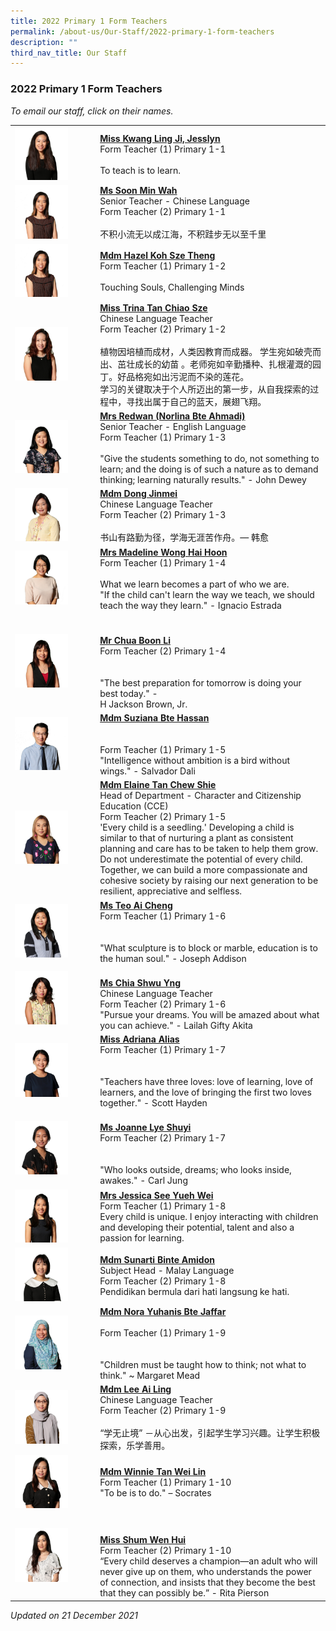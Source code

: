 ```yaml
---
title: 2022 Primary 1 Form Teachers
permalink: /about-us/Our-Staff/2022-primary-1-form-teachers
description: ""
third_nav_title: Our Staff
---
```

### 2022 Primary 1 Form Teachers

*To email our staff, click on their names.*

|  	|  	|
|---	|---	|
| <img src="/images/p1a.png" style="width:70%"> 	| [**Miss Kwang Ling Ji, Jesslyn**](mailto:kwang_ling_li_jesslyn@moe.edu.sg)<br>Form Teacher (1) Primary 1-1<br><br>To teach is to learn. 	|
| <img src="/images/p1b.png" style="width:70%"> 	| [**Ms Soon Min Wah**](mailto:soon_min_wah@moe.edu.sg)<br>Senior Teacher - Chinese Language<br>Form Teacher (2) Primary 1-1<br><br>不积小流无以成江海，不积跬步无以至千里 	|
| <img src="/images/p1b.png" style="width:70%"> 	| [**Mdm Hazel Koh Sze Theng**](mailto:koh_sze_theng_hazel@moe.edu.sg)<br>Form Teacher (1) Primary 1-2<br><br>Touching Souls, Challenging Minds 	|
| <img src="/images/p1c.png" style="width:70%"> 	| [**Miss Trina Tan Chiao Sze**](mailto:tan_chiao_sze_trina@moe.edu.sg)<br>Chinese Language Teacher<br>Form Teacher (2) Primary 1-2<br><br>植物因培植而成材，人类因教育而成器。 学生宛如破壳而出、茁壮成长的幼苗 。老师宛如辛勤播种、扎根灌溉的园丁。好品格宛如出污泥而不染的莲花。<br>学习的关键取决于个人所迈出的第一步，从自我探索的过程中，寻找出属于自己的蓝天，展翅飞翔。 	|
| <img src="/images/p1d.png" style="width:70%"> 	| [**Mrs Redwan (Norlina Bte Ahmadi)**](mailto:norlina_ahmadi@moe.edu.sg)<br>Senior Teacher - English Language<br>Form Teacher (1) Primary 1-3<br><br>"Give the students something to do, not something to learn; and the doing is of such a nature as to demand thinking; learning naturally results." - John Dewey 	|
| <img src="/images/p1e.png" style="width:70%"> 	| [**Mdm Dong Jinmei**](mailto:dong_jinmei@moe.edu.sg)<br>Chinese Language Teacher<br>Form Teacher (2) Primary 1-3<br><br>书山有路勤为径，学海无涯苦作舟。— 韩愈 	|
| <img src="/images/p1f.png" style="width:70%"> 	| [**Mrs Madeline Wong Hai Hoon**](mailto:lim_hai_hoon_madeline@moe.edu.sg)<br>Form Teacher (1) Primary 1-4<br><br>What we learn becomes a part of who we are.<br>"If the child can't learn the way we teach, we should teach the way they learn." - Ignacio Estrada 	|
| <img src="/images/p1g.png" style="width:70%"> 	| <br><br>[**Mr Chua Boon Li**](mailto:chua_boon_li@moe.edu.sg)<br>Form Teacher (2) Primary 1-4<br><br><br>"The best preparation for tomorrow is doing your best today." -<br>H Jackson Brown, Jr. 	|
| <img src="/images/p1h.png" style="width:70%"> 	| [**Mdm Suziana Bte Hassan**](mailto:suziana_hassan@moe.edu.sg)<br><br><br>Form Teacher (1) Primary 1-5<br>"Intelligence without ambition is a bird without wings." - Salvador Dali 	|
| <img src="/images/p1i.png" style="width:70%"> 	| [**Mdm Elaine Tan Chew Shie**](mailto:tan_chew_shie@moe.edu.sg)<br>Head of Department - Character and Citizenship Education (CCE)<br>Form Teacher (2) Primary 1-5<br>'Every child is a seedling.' Developing a child is similar to that of nurturing a plant as consistent planning and care has to be taken to help them grow. Do not underestimate the potential of every child. Together, we can build a more compassionate and cohesive society by raising our next generation to be resilient, appreciative and selfless.  	|
| <img src="/images/p1j.png" style="width:70%"> 	| [**Ms Teo Ai Cheng**](mailto:teo_ai_cheng@moe.edu.sg)<br>Form Teacher (1) Primary 1-6<br><br><br>"What sculpture is to block or marble, education is to the human soul." - Joseph Addison  	|
| <img src="/images/p1k.png" style="width:70%"> 	| <br>[**Ms Chia Shwu Yng**](mailto:chia_shwu_yng@moe.edu.sg)<br>Chinese Language Teacher<br>Form Teacher (2) Primary 1-6<br> "Pursue your dreams. You will be amazed about what you can achieve." - Lailah Gifty Akita  	|
| <img src="/images/p1l.png" style="width:70%">  	| **[Miss Adriana Alias](mailto:adriana_alias@moe.edu.sg)**<br>Form Teacher (1) Primary 1-7<br><br><br>"Teachers have three loves: love of learning, love of learners, and the love of bringing the first two loves together." - Scott Hayden 	|
| <img src="/images/p1m.png" style="width:70%"> 	| <br>[**Ms Joanne Lye Shuyi**](mailto:joanne_lye_shuyi@moe.edu.sg)<br>Form Teacher (2) Primary 1-7<br><br><br>"Who looks outside, dreams; who looks inside, awakes." - Carl Jung   	|
| <img src="/images/p1n.png" style="width:70%"> 	| [**Mrs Jessica See Yueh Wei**](mailto:liew_yueh_wei@moe.edu.sg)<br>Form Teacher (1) Primary 1-8<br>Every child is unique. I enjoy interacting with children and developing their potential, talent and also a passion for learning.  	|
| <img src="/images/p1o.png" style="width:70%"> 	| [**Mdm Sunarti Binte Amidon**](mailto:sunarti_amidon@moe.edu.sg)<br>Subject Head - Malay Language<br>Form Teacher (2) Primary 1-8<br>Pendidikan bermula dari hati langsung ke hati.  	|
|  <img src="/images/p1p.png" style="width:70%"> 	| **[Mdm Nora Yuhanis Bte Jaffar](mailto:nora_yuhanis_jaffar@moe.edu.sg)**     <br><br>Form Teacher (1) Primary 1-9<br><br><br>"Children must be taught how to think; not what to think." ~ Margaret Mead  	|
| <img src="/images/p1q.png" style="width:70%"> 	| [**Mdm Lee Ai Ling**](mailto:lee_ai_ling_evelyn@moe.edu.sg)<br>Chinese Language Teacher<br>Form Teacher (2) Primary 1-9<br><br>“学无止境” －从心出发，引起学生学习兴趣。让学生积极探索，乐学善用。 	|
| <img src="/images/p1r.png" style="width:70%"> 	| [**Mdm Winnie Tan Wei Lin**](mailto:tan_wei_lin_winnie@moe.edu.sg)<br>Form Teacher (1) Primary 1-10<br>"To be is to do." – Socrates  	|
| <img src="/images/p1s.png" style="width:70%"> 	| <br><br>[**Miss Shum Wen Hui**](mailto:shum_wen_hui@moe.edu.sg)<br>Form Teacher (2) Primary 1-10<br>“Every child deserves a champion—an adult who will never give up on them, who understands the power of connection, and insists that they become the best that they can possibly be.” - Rita Pierson  	|

*Updated on 21 December 2021*